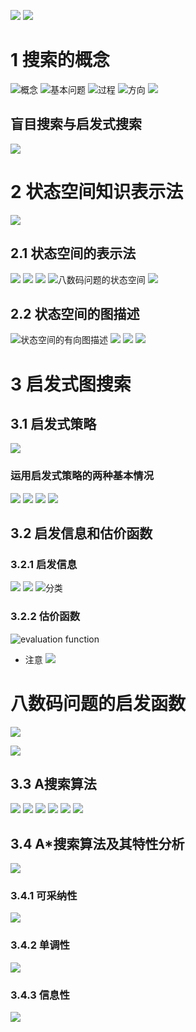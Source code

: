 
![](https://upload-images.jianshu.io/upload_images/4685968-41d914a961ed5bee.png?imageMogr2/auto-orient/strip%7CimageView2/2/w/1240)
![](https://upload-images.jianshu.io/upload_images/4685968-ece52539cde3332b.png?imageMogr2/auto-orient/strip%7CimageView2/2/w/1240)
# 1 搜索的概念
![概念](https://upload-images.jianshu.io/upload_images/4685968-2419134721aa0d97.png?imageMogr2/auto-orient/strip%7CimageView2/2/w/1240)
![基本问题](https://upload-images.jianshu.io/upload_images/4685968-0dbf3f7ae489cacb.png?imageMogr2/auto-orient/strip%7CimageView2/2/w/1240)
![过程](https://upload-images.jianshu.io/upload_images/4685968-457ede2eff0cacba.png?imageMogr2/auto-orient/strip%7CimageView2/2/w/1240)
![方向](https://upload-images.jianshu.io/upload_images/4685968-a6cade37e383e47b.png?imageMogr2/auto-orient/strip%7CimageView2/2/w/1240)
![](https://upload-images.jianshu.io/upload_images/4685968-12018718155a32d0.png?imageMogr2/auto-orient/strip%7CimageView2/2/w/1240)
## 盲目搜索与启发式搜索
![](https://upload-images.jianshu.io/upload_images/4685968-6dc08c10e90f3f86.png?imageMogr2/auto-orient/strip%7CimageView2/2/w/1240)
# 2 状态空间知识表示法
![](https://upload-images.jianshu.io/upload_images/4685968-2333a137cacb12eb.png?imageMogr2/auto-orient/strip%7CimageView2/2/w/1240)
## 2.1 状态空间的表示法
![](https://upload-images.jianshu.io/upload_images/4685968-1bdf5e1e2f16e3a2.png?imageMogr2/auto-orient/strip%7CimageView2/2/w/1240)
![](https://upload-images.jianshu.io/upload_images/4685968-14cbcab44d493083.png?imageMogr2/auto-orient/strip%7CimageView2/2/w/1240)
![](https://upload-images.jianshu.io/upload_images/4685968-ece4201b4a13db5a.png?imageMogr2/auto-orient/strip%7CimageView2/2/w/1240)
![八数码问题的状态空间](https://upload-images.jianshu.io/upload_images/4685968-c757fbf268cf7c65.png?imageMogr2/auto-orient/strip%7CimageView2/2/w/1240)
![](https://upload-images.jianshu.io/upload_images/4685968-bc1d24adf1b14a4c.png?imageMogr2/auto-orient/strip%7CimageView2/2/w/1240)
## 2.2 状态空间的图描述
![状态空间的有向图描述](https://upload-images.jianshu.io/upload_images/4685968-da262402a365abad.png?imageMogr2/auto-orient/strip%7CimageView2/2/w/1240)
![](https://upload-images.jianshu.io/upload_images/4685968-03e968d093159e69.png?imageMogr2/auto-orient/strip%7CimageView2/2/w/1240)
![](https://upload-images.jianshu.io/upload_images/4685968-66a4ba156c66907d.png?imageMogr2/auto-orient/strip%7CimageView2/2/w/1240)
![](https://upload-images.jianshu.io/upload_images/4685968-6426f1d210c8474d.png?imageMogr2/auto-orient/strip%7CimageView2/2/w/1240)
# 3 启发式图搜索
## 3.1 启发式策略
![](https://upload-images.jianshu.io/upload_images/4685968-558c6f40ed5f1cc1.png?imageMogr2/auto-orient/strip%7CimageView2/2/w/1240)
### 运用启发式策略的两种基本情况
![](https://upload-images.jianshu.io/upload_images/4685968-b363f8c11dd11bd1.png?imageMogr2/auto-orient/strip%7CimageView2/2/w/1240)
![](https://upload-images.jianshu.io/upload_images/4685968-1aeb6b49af864f23.png?imageMogr2/auto-orient/strip%7CimageView2/2/w/1240)
![](https://upload-images.jianshu.io/upload_images/4685968-558d513020fd8843.png?imageMogr2/auto-orient/strip%7CimageView2/2/w/1240)
![](https://upload-images.jianshu.io/upload_images/4685968-b5d2719a5bb0f942.png?imageMogr2/auto-orient/strip%7CimageView2/2/w/1240)
## 3.2 启发信息和估价函数
###  3.2.1  启发信息
![](https://upload-images.jianshu.io/upload_images/4685968-8b6c5be478a71977.png?imageMogr2/auto-orient/strip%7CimageView2/2/w/1240)
![](https://upload-images.jianshu.io/upload_images/4685968-453d813558b7bc47.png?imageMogr2/auto-orient/strip%7CimageView2/2/w/1240)
![分类](https://upload-images.jianshu.io/upload_images/4685968-6d81bfc06e07dfd9.png?imageMogr2/auto-orient/strip%7CimageView2/2/w/1240)
###  3.2.2 估价函数
![evaluation function](https://upload-images.jianshu.io/upload_images/4685968-351c493eaa6fcc4c.png?imageMogr2/auto-orient/strip%7CimageView2/2/w/1240)
- 注意
![](https://upload-images.jianshu.io/upload_images/4685968-cda71693ea417198.png?imageMogr2/auto-orient/strip%7CimageView2/2/w/1240)
# 八数码问题的启发函数
![](https://upload-images.jianshu.io/upload_images/4685968-a15a5e54d7b24995.png?imageMogr2/auto-orient/strip%7CimageView2/2/w/1240)

![](https://upload-images.jianshu.io/upload_images/4685968-39518636c1cf0904.png?imageMogr2/auto-orient/strip%7CimageView2/2/w/1240)
## 3.3   A搜索算法
![](https://upload-images.jianshu.io/upload_images/4685968-716c7deb90db3b72.png?imageMogr2/auto-orient/strip%7CimageView2/2/w/1240)
![](https://upload-images.jianshu.io/upload_images/4685968-0408e4864bd26ad5.png?imageMogr2/auto-orient/strip%7CimageView2/2/w/1240)
![](https://upload-images.jianshu.io/upload_images/4685968-cbbb959eefebab70.png?imageMogr2/auto-orient/strip%7CimageView2/2/w/1240)
![](https://upload-images.jianshu.io/upload_images/4685968-9324a5312dee3c54.png?imageMogr2/auto-orient/strip%7CimageView2/2/w/1240)
![](https://upload-images.jianshu.io/upload_images/4685968-b80fcf0a8eaf5999.png?imageMogr2/auto-orient/strip%7CimageView2/2/w/1240)
![](https://upload-images.jianshu.io/upload_images/4685968-7bc25e0d9d07eec6.png?imageMogr2/auto-orient/strip%7CimageView2/2/w/1240)
## 3.4 A*搜索算法及其特性分析
![](https://upload-images.jianshu.io/upload_images/4685968-c81b881c4d166e7b.png?imageMogr2/auto-orient/strip%7CimageView2/2/w/1240)
### 3.4.1 可采纳性
![](https://upload-images.jianshu.io/upload_images/4685968-14e51a26b6ed61a6.png?imageMogr2/auto-orient/strip%7CimageView2/2/w/1240)
### 3.4.2 单调性
![](https://upload-images.jianshu.io/upload_images/4685968-6d897f1d7f8c1ded.png?imageMogr2/auto-orient/strip%7CimageView2/2/w/1240)
### 3.4.3 信息性
![](https://upload-images.jianshu.io/upload_images/4685968-90c548ae1a1f3802.png?imageMogr2/auto-orient/strip%7CimageView2/2/w/1240)
